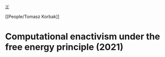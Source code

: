 [🇿](zotero://select/library/items/44682Z7E)

[[People/Tomasz Korbak]] 
# Computational enactivism under the free energy principle (2021)

